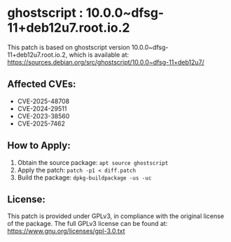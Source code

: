 # ghostscript : 10.0.0~dfsg-11+deb12u7.root.io.2

This patch is based on ghostscript version 10.0.0~dfsg-11+deb12u7.root.io.2, which is available at:
https://sources.debian.org/src/ghostscript/10.0.0~dfsg-11+deb12u7/

## Affected CVEs:
- CVE-2025-48708
- CVE-2024-29511
- CVE-2023-38560
- CVE-2025-7462

## How to Apply:
1. Obtain the source package: `apt source ghostscript`
2. Apply the patch: `patch -p1 < diff.patch`
3. Build the package: `dpkg-buildpackage -us -uc`

## License:
This patch is provided under GPLv3, in compliance with the original license of the package.
The full GPLv3 license can be found at: https://www.gnu.org/licenses/gpl-3.0.txt

